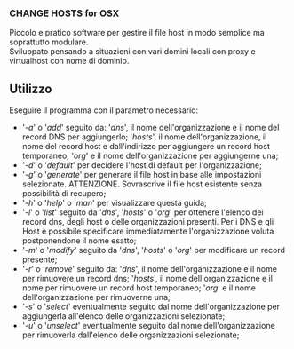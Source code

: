 ### CHANGE HOSTS for OSX ###

Piccolo e pratico software per gestire il file host in modo semplice ma soprattutto modulare.  
Sviluppato pensando a situazioni con vari domini locali con proxy e virtualhost con nome di dominio.

## Utilizzo ##

Eseguire il programma con il parametro necessario:  
* '_-a_' o '_add_' seguito da: '_dns_', il nome dell'organizzazione e il nome del record DNS per aggiungerlo; '_hosts_', il nome dell'organizzazione, il nome del record host e dall'indirizzo per aggiungere un record host temporaneo; '_org_' e il nome dell'organizzazione per aggiungerne una;
* '_-d_' o '_default_' per decidere l'host di default per l'organizzazione;
* '_-g_' o '_generate_' per generare il file host in base alle impostazioni selezionate. ATTENZIONE. Sovrascrive il file host esistente senza possibilità di recupero;
* '_-h_' o '_help_' o '_man_' per visualizzare questa guida;
* '_-l_' o '_list_' seguito da '_dns_', '_hosts_' o '_org_' per ottenere l'elenco dei record dns, degli host o delle organizzazioni presenti. Per i DNS e gli Host è possibile specificare immediatamente l'organizzazione voluta postponendone il nome esatto;
* '_-m_' o '_modify_' seguito da '_dns_', '_hosts_' o '_org_' per modificare un record presente;
* '_-r_' o '_remove_' seguito da: '_dns_', il nome dell'organizzazione e il nome per rimuovere un record dns; '_hosts_', il nome dell'organizzazione e il nome per rimuovere un record host temporaneo; '_org_' e il nome dell'organizzazione per rimuoverne una;
* '_-s_' o '_select_' eventualmente seguito dal nome dell'organizzazione per aggiungerla all'elenco delle organizzazioni selezionate;
* '_-u_' o '_unselect_' eventualmente seguito dal nome dell'organizzazione per rimuoverla dall'elenco delle organizzazioni selezionate;
